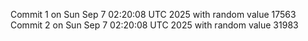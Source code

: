 Commit 1 on Sun Sep  7 02:20:08 UTC 2025 with random value 17563
Commit 2 on Sun Sep  7 02:20:08 UTC 2025 with random value 31983

